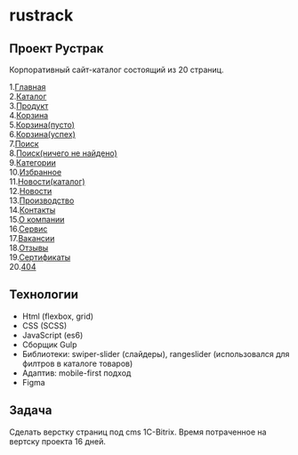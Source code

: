 # rustrack

## Проект Рустрак
Корпоративный сайт-каталог состоящий из 20 страниц.

1.<a href="https://r4skolov.github.io/rustruck/index.html">Главная</a><br>
2.<a href="https://r4skolov.github.io/rustruck/catalog.html">Каталог</a><br>
3.<a href="https://r4skolov.github.io/rustruck/product.html">Продукт</a><br>
4.<a href="https://r4skolov.github.io/rustruck/basket.html">Корзина</a><br>
5.<a href="https://r4skolov.github.io/rustruck/basket-empty.html">Корзина(пусто)</a><br>
6.<a href="https://r4skolov.github.io/rustruck/basket-successfully.html">Корзина(успех)</a><br>
7.<a href="https://r4skolov.github.io/rustruck/search.html">Поиск</a><br>
8.<a href="https://r4skolov.github.io/rustruck/search-notfound.html">Поиск(ничего не найдено)</a><br>
9.<a href="https://r4skolov.github.io/rustruck/category.html">Категории</a><br>
10.<a href="https://r4skolov.github.io/rustruck/favorites.html">Избранное</a><br>
11.<a href="https://r4skolov.github.io/rustruck/news-catalog.html">Новости(каталог)</a><br>
12.<a href="https://r4skolov.github.io/rustruck/news.html">Новости</a><br>
13.<a href="https://r4skolov.github.io/rustruck/production.html">Производство</a><br>
14.<a href="https://r4skolov.github.io/rustruck/contacts.html">Контакты</a><br>
15.<a href="https://r4skolov.github.io/rustruck/about-company.html">О компании</a><br>
16.<a href="https://r4skolov.github.io/rustruck/service.html">Сервис</a><br>
17.<a href="https://r4skolov.github.io/rustruck/vacancies.html">Вакансии</a><br>
18.<a href="https://r4skolov.github.io/rustruck/reviews.html">Отзывы</a><br>
19.<a href="https://r4skolov.github.io/rustruck/certificated.html">Сертификаты</a><br>
20.<a href="https://r4skolov.github.io/rustruck/404.html">404</a><br>

## Технологии
<ul> 
  <li>
    Html (flexbox, grid)
  </li>
  <li>
    CSS (SCSS)
  </li>
  <li>
    JavaScript (es6)
  </li>
   <li>
    Сборщик Gulp
  </li>
  <li>
    Библиотеки: swiper-slider (слайдеры), rangeslider (использовался для филтров в каталоге товаров)
  </li>
   <li>
    Адаптив: mobile-first подход
  </li>
    <li>
    Figma
  </li>
</ul>

## Задача
Сделать верстку страниц под cms 1C-Bitrix.
Время потраченное на вертску проекта 16 дней.
  
